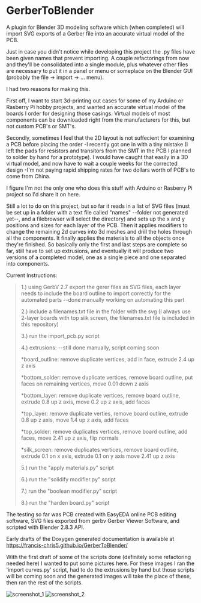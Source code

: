 # GerberToBlender
A plugin for Blender 3D modeling software which (when completed) will import SVG exports of a Gerber file into an accurate virtual model of the PCB. 

Just in case you didn't notice while developing this project the .py files have been given names that prevent importing. A couple refactorings from now and they'll be consolidated into a single module, plus whatever other files are necessary to put it in a panel or menu or someplace on the Blender GUI (probably the file -> import -> ... menu).

I had two reasons for making this.

First off, I want to start 3d-printing out cases for some of my Arduino or Rasberry Pi hobby projects, and wanted an accurate virtual model of the boards I order for designing those casings. Virtual models of most components can be downloaded right from the manufacturers for this, but not custom PCB's or SMT's.

Secondly, sometimes I feel that the 2D layout is not suffecient for examining a PCB before placing the order -I recently got one in with a tiny mistake (I left the pads for resistors and transitors from the SMT in the PCB I planned to solder by hand for a prototype). I would have caught that easily in a 3D virtual model, and now have to wait a couple weeks for the corrected design -I'm not paying rapid shipping rates for two dollars worth of PCB's to come from China.

I figure I'm not the only one who does this stuff with Arduino or Rasberry Pi project so I'd share it on here.

Still a lot to do on this project, but so far it reads in a list of SVG files (must be set up in a folder with a text file called "names" --folder not generated yet--, and a filebrowser will select the directory) and sets up the x and y positions and sizes for each layer of the PCB. Then it applies modifiers to change the remaining 2d curves into 3d meshes and drill the holes through all the components. It finally applies the materials to all the objects once they're finished. So basically only the first and last steps are complete so far, still have to set up extrusions, and eventually it will produce two versions of a completed model, one as a single piece and one separated into components.


Current Instructions:
<blockquote>
  1.) using GerbV 2.7 export the gerer files as SVG files, each layer needs to include the board outline to import correctly for the automated parts --done manually working on automating this part
  
  
  2.) include a filenames.txt file in the folder with the svg (I always use 2-layer boards with top silk screen, the filenames.txt file is included in this repository)
  
  3.) run the import_pcb.py script
  
  4.) extrusions: --still done manually, script coming soon
  
  *board_outline: remove duplicate vertices, add in face, extrude 2.4 up z axis
  
  *bottom_solder: remove duplicate vertices, remove board outline, put faces on remaining vertices, move 0.01 down z axis
  
  *bottom_layer: remove duplicate vertices,  remove board outline, extrude 0.8 up z axis, move 0.2 up z axis, add faces
  
  *top_layer: remove duplicate verties,  remove board outline, extrude 0.8 up z axis, move 1.4 up z axis, add faces
  
  *top_solder: remove duplicates vertices,  remove board outline, add faces, move 2.41 up z axis, flip normals
  
  *silk_screen: remove duplicates vertices,  remove board outline, extrude 0.1 on x axis, extrude 0.1 on y axis move 2.41 up z axis
  
  5.) run the "apply materials.py" script
  
  6.) run the "solidify modifier.py" script
  
  7.) run the "boolean modifier.py" script
  
  8.) run the "harden board.py" script
</blockquote>


The testing so far was PCB created with EasyEDA online PCB editing software, SVG files exported from gerbv Gerber Viewer Software, and scripted with Blender 2.8.3 API.


Early drafts of the Doxygen generated documentation is available at https://francis-chris5.github.io/GerberToBlender/ 



With the first draft of some of the scripts done (definitely some refactoring needed here) I wanted to put some pictures here. For these images I ran the 'import curves.py' script, had to do the extrusions by hand but those scripts will be coming soon and the generated images will take the place of these, then ran the rest of the scripts.

![screenshot_1](https://user-images.githubusercontent.com/50467171/85934884-78986280-b8b7-11ea-8d2d-020a78c76475.png)
![screenshot_2](https://user-images.githubusercontent.com/50467171/85934885-7afabc80-b8b7-11ea-931a-9a0ff1f67b9f.png)
